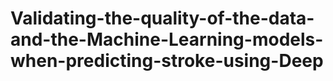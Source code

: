 # Validating-the-quality-of-the-data-and-the-Machine-Learning-models-when-predicting-stroke-using-Deep